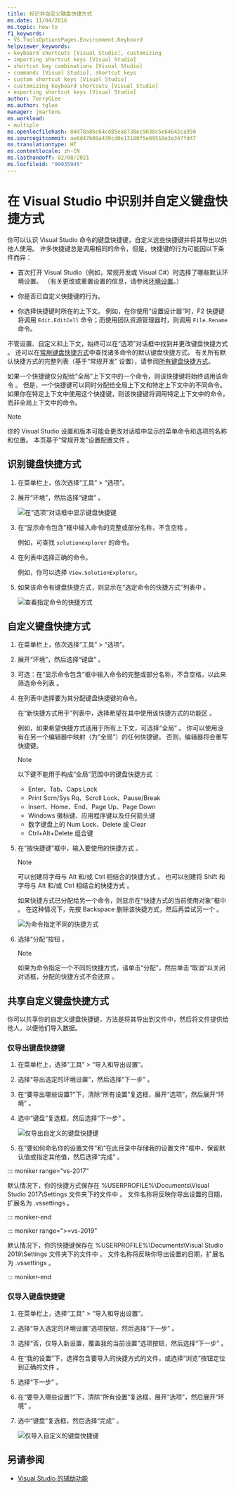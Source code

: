 ```yaml
---
title: 标识并自定义键盘快捷方式
ms.date: 11/04/2016
ms.topic: how-to
f1_keywords:
- VS.ToolsOptionsPages.Environment.Keyboard
helpviewer_keywords:
- keyboard shortcuts [Visual Studio], customizing
- importing shortcut keys [Visual Studio]
- shortcut key combinations [Visual Studio]
- commands [Visual Studio], shortcut keys
- custom shortcut keys [Visual Studio]
- customizing keyboard shortcuts [Visual Studio]
- exporting shortcut keys [Visual Studio]
author: TerryGLee
ms.author: tglee
manager: jmartens
ms.workload:
- multiple
ms.openlocfilehash: 84d78a86c64cd85ea8738ec9038c5e64642ca950
ms.sourcegitcommit: ae6d47b09a439cd0e13180f5e89510e3e347fd47
ms.translationtype: HT
ms.contentlocale: zh-CN
ms.lasthandoff: 02/08/2021
ms.locfileid: "99935945"
---
```

# <a name="identify-and-customize-keyboard-shortcuts-in-visual-studio"></a>在 Visual Studio 中识别并自定义键盘快捷方式

你可以认识 Visual Studio 命令的键盘快捷键，自定义这些快捷键并将其导出以供他人使用。 许多快捷键总是调用相同的命令，但是，快捷键的行为可能因以下条件而异：

- 首次打开 Visual Studio（例如，常规开发或 Visual C#）时选择了哪些默认环境设置。 （有关更改或重置设置的信息，请参阅[环境设置](environment-settings.md)。）

- 你是否已自定义快捷键的行为。

- 你选择快捷键时所在的上下文。 例如，在你使用“设置设计器”时，F2 快捷键将调用 `Edit.EditCell` 命令；而使用团队资源管理器时，则调用 `File.Rename` 命令。

不管设置、自定义和上下文，始终可以在“选项”对话框中找到并更改键盘快捷方式  。 还可以在[常用键盘快捷方式](../ide/default-keyboard-shortcuts-for-frequently-used-commands-in-visual-studio.md)中查找诸多命令的默认键盘快捷方式。 有关所有默认快捷方式的完整列表（基于“常规开发”  设置），请参阅[所有键盘快捷方式](../ide/default-keyboard-shortcuts-in-visual-studio.md)。

如果一个快捷键仅分配给“全局”上下文中的一个命令，则该快捷键将始终调用该命令  。 但是，一个快捷键可以同时分配给全局上下文和特定上下文中的不同命令。 如果你在特定上下文中使用这个快捷键，则该快捷键将调用特定上下文中的命令，而非全局上下文中的命令。

> [!NOTE]
> 你的 Visual Studio 设置和版本可能会更改对话框中显示的菜单命令和选项的名称和位置。 本页基于“常规开发”设置配置文件  。

## <a name="identify-a-keyboard-shortcut"></a>识别键盘快捷方式

1. 在菜单栏上，依次选择“工具” > “选项”。

2. 展开“环境”，然后选择“键盘”   。

   ![在“选项”对话框中显示键盘快捷键](../ide/media/optionskeyboard.png)

3. 在“显示命令包含”框中输入命令的完整或部分名称，不含空格  。

   例如，可查找 `solutionexplorer` 的命令。

4. 在列表中选择正确的命令。

    例如，你可以选择 `View.SolutionExplorer`。

5. 如果该命令有键盘快捷方式，则显示在“选定命令的快捷方式”列表中  。

   ![查看指定命令的快捷方式](../ide/media/viewshortcut.png)

## <a name="customize-a-keyboard-shortcut"></a>自定义键盘快捷方式

1. 在菜单栏上，依次选择“工具” > “选项”。

2. 展开“环境”，然后选择“键盘”   。

3. 可选：在“显示命令包含”框中输入命令的完整或部分名称，不含空格，以此来筛选命令列表  。

4. 在列表中选择要为其分配键盘快捷键的命令。

   在“新快捷方式用于”列表中，选择希望在其中使用该快捷方式的功能区  。

   例如，如果希望快捷方式适用于所有上下文，可选择“全局”  。 你可以使用没有在另一个编辑器中映射（为“全局”）的任何快捷键。 否则，编辑器将会重写快捷键。

   > [!NOTE]
   > 以下键不能用于构成“全局”范围中的键盘快捷方式  ：
   >
   > - Enter、Tab、Caps Lock
   > - Print Scrn/Sys Rq、Scroll Lock、Pause/Break
   > - Insert、Home、End、Page Up、Page Down
   > - Windows 徽标键、应用程序键以及任何箭头键
   > - 数字键盘上的 Num Lock、Delete 或 Clear
   > - Ctrl+Alt+Delete 组合键

6. 在“按快捷键”框中，输入要使用的快捷方式  。

    > [!NOTE]
    > 可以创建将字母与 Alt 和/或 Ctrl 相结合的快捷方式   。 也可以创建将 Shift 和字母与 Alt 和/或 Ctrl 相结合的快捷方式    。

     如果快捷方式已分配给另一个命令，则显示在“快捷方式的当前使用对象”框中  。 在这种情况下，先按 Backspace 删除该快捷方式，然后再尝试另一个  。

    ![为命令指定不同的快捷方式](../ide/media/reassignshortcut.png)

7. 选择“分配”按钮  。

    > [!NOTE]
    > 如果为命令指定一个不同的快捷方式，请单击“分配”，然后单击“取消”以关闭对话框，分配的快捷方式不会还原   。

## <a name="share-custom-keyboard-shortcuts"></a>共享自定义键盘快捷方式

你可以共享你的自定义键盘快捷键，方法是将其导出到文件中，然后将文件提供给他人，以便他们导入数据。

### <a name="to-export-only-keyboard-shortcuts"></a>仅导出键盘快捷键

1. 在菜单栏上，选择“工具” > “导入和导出设置”。

2. 选择“导出选定的环境设置”，然后选择“下一步”   。

3. 在“要导出哪些设置?”下，清除“所有设置”复选框，展开“选项”，然后展开“环境”     。

4. 选中“键盘”复选框，然后选择“下一步”   。

   ![仅导出自定义的键盘快捷键](../ide/media/exportshortcuts.png)

5. 在“要如何命名你的设置文件”和“在此目录中存储我的设置文件”框中，保留默认值或指定其他值，然后选择“完成”    。

::: moniker range="vs-2017"

默认情况下，你的快捷方式保存在 %USERPROFILE%\Documents\Visual Studio 2017\Settings 文件夹下的文件中  。 文件名称将反映你导出设置的日期，扩展名为 .vssettings  。

::: moniker-end

::: moniker range=">=vs-2019"

默认情况下，你的快捷键保存在 %USERPROFILE%\Documents\Visual Studio 2019\Settings 文件夹下的文件中  。 文件名称将反映你导出设置的日期，扩展名为 .vssettings  。

::: moniker-end

### <a name="to-import-only-keyboard-shortcuts"></a>仅导入键盘快捷键

1. 在菜单栏上，选择“工具” > “导入和导出设置”。

2. 选择“导入选定的环境设置”选项按钮，然后选择“下一步”   。

3. 选择“否，仅导入新设置，覆盖我的当前设置”选项按钮，然后选择“下一步”   。

4. 在“我的设置”下，选择包含要导入的快捷方式的文件，或选择“浏览”按钮定位到正确的文件   。

5. 选择“下一步”  。

6. 在“要导入哪些设置?”下，清除“所有设置”复选框，展开“选项”，然后展开“环境”     。

7. 选中“键盘”复选框，然后选择“完成”   。

   ![仅导入自定义的键盘快捷键](../ide/media/importshortcuts.png)

## <a name="see-also"></a>另请参阅

- [Visual Studio 的辅助功能](../ide/reference/accessibility-features-of-visual-studio.md)
